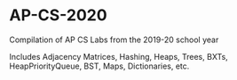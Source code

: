 # AP-CS-2020
Compilation of AP CS Labs from the 2019-20 school year

Includes Adjacency Matrices, Hashing, Heaps, Trees, BXTs, HeapPriorityQueue, BST, Maps, Dictionaries, etc.
